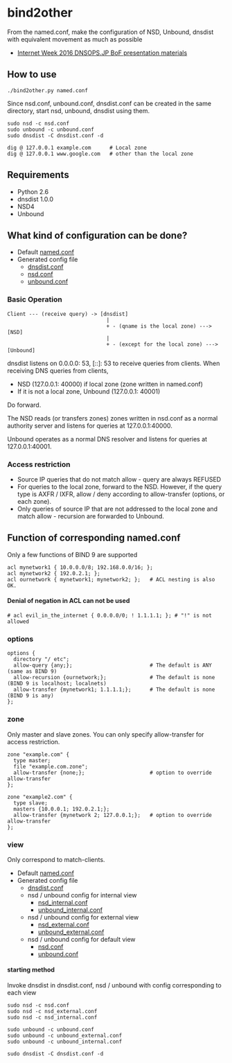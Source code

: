 # bind2other

From the named.conf, make the configuration of NSD, Unbound, dnsdist with equivalent movement as much as possible

  - [Internet Week 2016 DNSOPS.JP BoF presentation materials](http://dnsops.jp/bof/20161201/bind2other.pdf)

## How to use

```
./bind2other.py named.conf
```

Since nsd.conf, unbound.conf, dnsdist.conf can be created in the same directory, start nsd, unbound, dnsdist using them.

```
sudo nsd -c nsd.conf
sudo unbound -c unbound.conf
sudo dnsdist -C dnsdist.conf -d

dig @ 127.0.0.1 example.com      # Local zone
dig @ 127.0.0.1 www.google.com   # other than the local zone
```

## Requirements
  - Python 2.6
  - dnsdist 1.0.0
  - NSD4
  - Unbound

## What kind of configuration can be done?
  - Default [named.conf](./example/named.conf)
  - Generated config file
    - [dnsdist.conf](./example/dnsdist.conf)
    - [nsd.conf](./example/nsd.conf)
    - [unbound.conf](./example/unbound.conf)

### Basic Operation
```
Client --- (receive query) -> [dnsdist]
                                |
                                + - (qname is the local zone) ---> [NSD]
                                |
                                + - (except for the local zone) ---> [Unbound]
```
dnsdist listens on 0.0.0.0: 53, [::]: 53 to receive queries from clients.
When receiving DNS queries from clients,

  - NSD (127.0.0.1: 40000) if local zone (zone written in named.conf)
  - If it is not a local zone, Unbound (127.0.0.1: 40001)

Do forward.

The NSD reads (or transfers zones) zones written in nsd.conf as a normal authority server and listens for queries at 127.0.0.1:40000.

Unbound operates as a normal DNS resolver and listens for queries at 127.0.0.1:40001.

### Access restriction

  - Source IP queries that do not match allow - query are always REFUSED
  - For queries to the local zone, forward to the NSD. However, if the query type is AXFR / IXFR, allow / deny according to allow-transfer (options, or each zone).
  - Only queries of source IP that are not addressed to the local zone and match allow - recursion are forwarded to Unbound.

## Function of corresponding named.conf

Only a few functions of BIND 9 are supported
```
acl mynetwork1 { 10.0.0.0/8; 192.168.0.0/16; };
acl mynetwork2 { 192.0.2.1; };
acl ournetwork { mynetwork1; mynetwork2; };   # ACL nesting is also OK.
```
#### Denial of negation in ACL can not be used
```
# acl evil_in_the_internet { 0.0.0.0/0; ! 1.1.1.1; }; # "!" is not allowed
```

### options
```
options {
  directory "/ etc";
  allow-query {any;};                         # The default is ANY (same as BIND 9)
  allow-recursion {ournetwork;};              # The default is none (BIND 9 is localhost; localnets)
  allow-transfer {mynetwork1; 1.1.1.1;};      # The default is none (BIND 9 is any)
};
```

### zone

Only master and slave zones. You can only specify allow-transfer for access restriction.
```
zone "example.com" {
  type master;
  file "example.com.zone";
  allow-transfer {none;};                     # option to override allow-transfer
};

zone "example2.com" {
  type slave;
  masters {10.0.0.1; 192.0.2.1;};
  allow-transfer {mynetwork 2; 127.0.0.1;};   # option to override allow-transfer
};
```

### view

Only correspond to match-clients.

  - Default [named.conf](./example/view/named.conf)
  - Generated config file
    - [dnsdist.conf](./example/view/dnsdist.conf)
    - nsd / unbound config for internal view
      - [nsd_internal.conf](./example/view/nsd_internal.conf)
      - [unbound_internal.conf](./example/view/unbound_internal.conf)
    - nsd / unbound config for external view
      - [nsd_external.conf](./example/view/nsd_external.conf)
      - [unbound_external.conf](./example/view/unbound_external.conf)
    - nsd / unbound config for default view
      - [nsd.conf](./example/view/nsd.conf)
      - [unbound.conf](./example/view/unbound.conf)

#### starting method
Invoke dnsdist in dnsdist.conf, nsd / unbound with config corresponding to each view

```
sudo nsd -c nsd.conf
sudo nsd -c nsd_external.conf
sudo nsd -c nsd_internal.conf

sudo unbound -c unbound.conf
sudo unbound -c unbound_external.conf
sudo unbound -c unbound_internal.conf

sudo dnsdist -C dnsdist.conf -d
```
